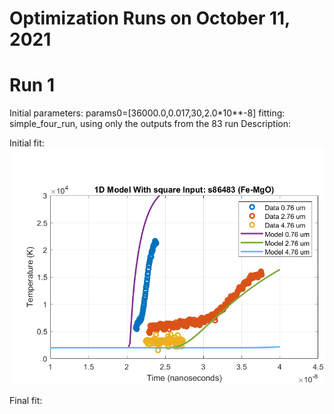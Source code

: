 # Optimization Runs on October 11, 2021

# Run 1
Initial parameters: 
    params0=[36000.0,0.017,30,2.0*10**-8]
fitting: simple_four_run, using only the outputs from the 83 run
Description:

Initial fit:  
 ![Initial fit](https://github.com/physicslifter/Thermal_Laser_Compression_Model/blob/main/python_wrapper/optimization_runs/Oct11_2021/run1_initial.png)  
  
Final fit:   
